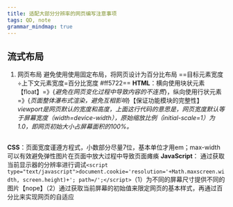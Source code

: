 ```yaml
---
title: 适配大部分分辨率的网页编写注意事项
tags: QD, note
grammar_mindmap: true
---
```


## 流式布局

 1. 网页布局
避免使用使用固定布局，将网页设计为百分比布局
==目标元素宽度÷上下文元素宽度=百分比宽度 #ff5722==
**HTML**：横向使用块状元素【float】=》{*避免在网页变化过程中导致内容的不连贯*}，纵向使用行状元素=》{*页面整体瀑布式渲染，避免互相影响*}【保证功能模块的完整性】
*viewport是网页默认的宽度和高度，上面这行代码的意思是，网页宽度默认等于屏幕宽度（width=device-width），原始缩放比例（initial-scale=1）为1.0，即网页初始大小占屏幕面积的100%。*

``` <meta name="viewport" content="width=device-width, initial-scale=1" />
```

**CSS**：页面宽度谨遵方程式，小数部分尽量7位，基本单位才用em；max-width可以有效避免弹性图片在页面中放大过程中导致页面瘫痪
**JavaScript**：
通过获取当前显示器的分辨率进行调试`<script type="text/javascript">document.cookie='resolution='+Math.maxscreen.width,
screen.height)+'; path=/';</script>`（1）为不同的屏幕尺寸提供不同的图片【nope】（2）通过获取当前屏幕的初始值来限定网页的基本样式，再通过百分比来实现网页的自适应
